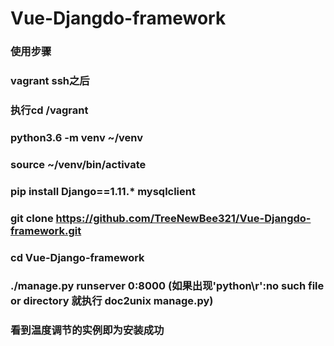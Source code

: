 # Vue-Djangdo-framework
### 使用步骤
### vagrant ssh之后
### 执行cd /vagrant
### python3.6 -m venv ~/venv
### source ~/venv/bin/activate
### pip install Django==1.11.* mysqlclient
### git clone https://github.com/TreeNewBee321/Vue-Djangdo-framework.git
### cd Vue-Django-framework
### ./manage.py runserver 0:8000 (如果出现'python\r':no such file or directory 就执行 doc2unix manage.py)
### 看到温度调节的实例即为安装成功
